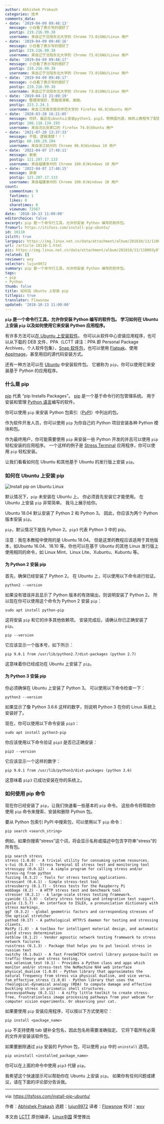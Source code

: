 ```yaml
---
author: Abhishek Prakash
categories: 技术
comments_data:
- date: '2019-04-09 09:48:13'
  message: 小白看了表示写的很好了
  postip: 219.216.99.38
  username: 来自辽宁沈阳东北大学的 Chrome 73.0|GNU/Linux 用户
- date: '2019-04-09 09:48:16'
  message: 小白看了表示写的很好了
  postip: 219.216.99.38
  username: 来自辽宁沈阳东北大学的 Chrome 73.0|GNU/Linux 用户
- date: '2019-04-09 09:48:17'
  message: 小白看了表示写的很好了
  postip: 219.216.99.38
  username: 来自辽宁沈阳东北大学的 Chrome 73.0|GNU/Linux 用户
- date: '2019-04-09 09:48:17'
  message: 小白看了表示写的很好了
  postip: 219.216.99.38
  username: 来自辽宁沈阳东北大学的 Chrome 73.0|GNU/Linux 用户
- date: '2019-04-13 21:09:19'
  message: 整理得很好，思路很清晰，谢谢。
  postip: 223.2.24.1
  username: 来自江苏南京南京师范大学的 Firefox 66.0|Ubuntu 用户
- date: '2020-03-20 16:21:05'
  message: 你好，最近在ubuntu上安装python3，pip3，想换国内源，按网上教程写了配置文件，但是没有奏效，是什么原因呢，ubuntu18.04
  postip: 106.118.134.193
  username: 来自河北张家口的 Firefox 74.0|Ubuntu 用户
- date: '2021-07-20 13:37:33'
  message: 不错，逻辑清楚！！！
  postip: 60.186.29.104
  username: 来自浙江杭州的 Chrome 90.0|Windows 10 用户
- date: '2022-04-07 17:48:11'
  message: 谢谢
  postip: 121.207.17.133
  username: 来自福建泉州的 Chrome 100.0|Windows 10 用户
- date: '2022-04-07 17:48:15'
  message: 谢谢
  postip: 121.207.17.133
  username: 来自福建泉州的 Chrome 100.0|Windows 10 用户
count:
  commentnum: 9
  favtimes: 1
  likes: 0
  sharetimes: 0
  viewnum: 72567
date: '2018-10-13 11:00:00'
editorchoice: false
excerpt: pip 是一个命令行工具，允许你安装 Python 编写的软件包。
fromurl: https://itsfoss.com/install-pip-ubuntu/
id: 10110
islctt: true
largepic: https://img.linux.net.cn/data/attachment/album/201810/13/110003y07b0mimehuw727z.png
url: /article-10110-1.html
pic: https://img.linux.net.cn/data/attachment/album/201810/13/110003y07b0mimehuw727z.png.thumb.jpg
related: []
reviewer: wxy
selector: lujun9972
summary: pip 是一个命令行工具，允许你安装 Python 编写的软件包。
tags:
- pip
- Python
thumb: false
title: 如何在 Ubuntu 上安装 pip
titlepic: true
translator: Flowsnow
updated: '2018-10-13 11:00:00'
---
```


**`pip` 是一个命令行工具，允许你安装 Python 编写的软件包。 学习如何在 Ubuntu 上安装 `pip` 以及如何使用它来安装 Python 应用程序。**


有许多方法可以[在 Ubuntu 上安装软件](https://itsfoss.com/how-to-add-remove-programs-in-ubuntu/)。 你可以从软件中心安装应用程序，也可以从下载的 DEB 文件、PPA（LCTT 译注：PPA 即 Personal Package Archives，个人软件包集）、[Snap 软件包](https://itsfoss.com/use-snap-packages-ubuntu-16-04/)，也可以使用 [Flatpak](https://itsfoss.com/flatpak-guide/)、使用 [AppImage](https://itsfoss.com/use-appimage-linux/)，甚至用旧的源代码安装方式。


还有一种方法可以在 [Ubuntu](https://www.ubuntu.com/) 中安装软件包。 它被称为 `pip`，你可以使用它来安装基于 Python 的应用程序。


### 什么是 pip


[pip](https://en.wikipedia.org/wiki/pip_(package_manager)) 代表 “pip Installs Packages”。 [pip](https://pypi.org/project/pip/) 是一个基于命令行的包管理系统。 用于安装和管理 [Python 语言](https://www.python.org/)编写的软件。


你可以使用 `pip` 来安装 Python 包索引（[PyPI](https://pypi.org/)）中列出的包。


作为软件开发人员，你可以使用 `pip` 为你自己的 Python 项目安装各种 Python 模块和包。


作为最终用户，你可能需要使用 `pip` 来安装一些 Python 开发的并且可以使用 `pip` 轻松安装的应用程序。 一个这样的例子是 [Stress Terminal](https://itsfoss.com/stress-terminal-ui/) 应用程序，你可以使用 `pip` 轻松安装。


让我们看看如何在 Ubuntu 和其他基于 Ubuntu 的发行版上安装 `pip`。


### 如何在 Ubuntu 上安装 pip


![Install pip on Ubuntu Linux](/data/attachment/album/201810/13/110003y07b0mimehuw727z.png)


默认情况下，`pip` 未安装在 Ubuntu 上。 你必须首先安装它才能使用。 在 Ubuntu 上安装 `pip` 非常简单。 我马上展示给你。


Ubuntu 18.04 默认安装了 Python 2 和 Python 3。 因此，你应该为两个 Python 版本安装 `pip`。


`pip`，默认情况下是指 Python 2。`pip3` 代表 Python 3 中的 pip。


注意：我在本教程中使用的是 Ubuntu 18.04。 但是这里的教程应该适用于其他版本，如Ubuntu 16.04、18.10 等。你也可以在基于 Ubuntu 的其他 Linux 发行版上使用相同的命令，如 Linux Mint、Linux Lite、Xubuntu、Kubuntu 等。


#### 为 Python 2 安装 pip


首先，确保已经安装了 Python 2。 在 Ubuntu 上，可以使用以下命令进行验证。



```
python2 --version
```

如果没有错误并且显示了 Python 版本的有效输出，则说明安装了 Python 2。 所以现在你可以使用这个命令为 Python 2 安装 `pip`：



```
sudo apt install python-pip
```

这将安装 `pip` 和它的许多其他依赖项。 安装完成后，请确认你已正确安装了 `pip`。



```
pip --version
```

它应该显示一个版本号，如下所示：



```
pip 9.0.1 from /usr/lib/python2.7/dist-packages (python 2.7)
```

这意味着你已经成功在 Ubuntu 上安装了 `pip`。


#### 为 Python 3 安装 pip


你必须确保在 Ubuntu 上安装了 Python 3。 可以使用以下命令检查一下：



```
python3 --version
```

如果显示了像 Python 3.6.6 这样的数字，则说明 Python 3 在你的 Linux 系统上安装好了。


现在，你可以使用以下命令安装 `pip3`：



```
sudo apt install python3-pip
```

你应该使用以下命令验证 `pip3` 是否已正确安装：



```
pip3 --version
```

它应该显示一个这样的数字：



```
pip 9.0.1 from /usr/lib/python3/dist-packages (python 3.6)
```

这意味着 `pip3` 已成功安装在你的系统上。


### 如何使用 pip 命令


现在你已经安装了 `pip`，让我们快速看一些基本的 `pip` 命令。 这些命令将帮助你使用 `pip` 命令来搜索、安装和删除 Python 包。


要从 Python 包索引 PyPI 中搜索包，可以使用以下 `pip` 命令：



```
pip search <search_string>
```

例如，如果你搜索“stress”这个词，将会显示名称或描述中包含字符串“stress”的所有包。



```
pip search stress
stress (1.0.0) - A trivial utility for consuming system resources.
s-tui (0.8.2) - Stress Terminal UI stress test and monitoring tool
stressypy (0.0.12) - A simple program for calling stress and/or stress-ng from python
fuzzing (0.3.2) - Tools for stress testing applications.
stressant (0.4.1) - Simple stress-test tool
stressberry (0.1.7) - Stress tests for the Raspberry Pi
mobbage (0.2) - A HTTP stress test and benchmark tool
stresser (0.2.1) - A large-scale stress testing framework.
cyanide (1.3.0) - Celery stress testing and integration test support.
pysle (1.5.7) - An interface to ISLEX, a pronunciation dictionary with stress markings.
ggf (0.3.2) - global geometric factors and corresponding stresses of the optical stretcher
pathod (0.17) - A pathological HTTP/S daemon for testing and stressing clients.
MatPy (1.0) - A toolbox for intelligent material design, and automatic yield stress determination
netblow (0.1.2) - Vendor agnostic network testing framework to stress network failures
russtress (0.1.3) - Package that helps you to put lexical stress in russian text
switchy (0.1.0a1) - A fast FreeSWITCH control library purpose-built on traffic theory and stress testing.
nx4_selenium_test (0.1) - Provides a Python class and apps which monitor and/or stress-test the NoMachine NX4 web interface
physical_dualism (1.0.0) - Python library that approximates the natural frequency from stress via physical dualism, and vice versa.
fsm_effective_stress (1.0.0) - Python library that uses the rheological-dynamical analogy (RDA) to compute damage and effective buckling stress in prismatic shell structures.
processpathway (0.3.11) - A nifty little toolkit to create stress-free, frustrationless image processing pathways from your webcam for computer vision experiments. Or observing your cat.
```

如果要使用 `pip` 安装应用程序，可以按以下方式使用它：



```
pip install <package_name>
```

`pip` 不支持使用 tab 键补全包名，因此包名称需要准确指定。 它将下载所有必需的文件并安装该软件包。


如果要删除通过 `pip` 安装的 Python 包，可以使用 `pip` 中的 `uninstall` 选项。



```
pip uninstall <installed_package_name>
```

你可以在上面的命令中使用 `pip3` 代替 `pip`。


我希望这个快速提示可以帮助你在 Ubuntu 上安装 `pip`。 如果你有任何问题或建议，请在下面的评论部分告诉我。




---


via: <https://itsfoss.com/install-pip-ubuntu/>


作者：[Abhishek Prakash](https://itsfoss.com/author/abhishek/) 选题：[lujun9972](https://github.com/lujun9972) 译者：[Flowsnow](https://github.com/Flowsnow) 校对：[wxy](https://github.com/wxy)


本文由 [LCTT](https://github.com/LCTT/TranslateProject) 原创编译，[Linux中国](https://linux.cn/) 荣誉推出